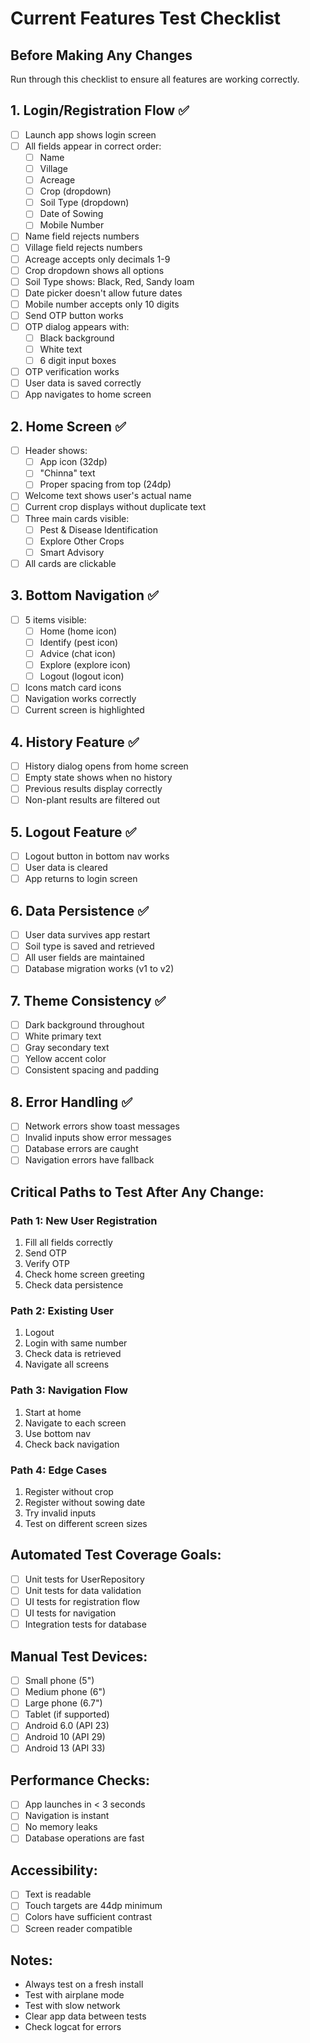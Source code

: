 # Current Features Test Checklist

## Before Making Any Changes
Run through this checklist to ensure all features are working correctly.

## 1. Login/Registration Flow ✅
- [ ] Launch app shows login screen
- [ ] All fields appear in correct order:
  - [ ] Name
  - [ ] Village  
  - [ ] Acreage
  - [ ] Crop (dropdown)
  - [ ] Soil Type (dropdown)
  - [ ] Date of Sowing
  - [ ] Mobile Number
- [ ] Name field rejects numbers
- [ ] Village field rejects numbers
- [ ] Acreage accepts only decimals 1-9
- [ ] Crop dropdown shows all options
- [ ] Soil Type shows: Black, Red, Sandy loam
- [ ] Date picker doesn't allow future dates
- [ ] Mobile number accepts only 10 digits
- [ ] Send OTP button works
- [ ] OTP dialog appears with:
  - [ ] Black background
  - [ ] White text
  - [ ] 6 digit input boxes
- [ ] OTP verification works
- [ ] User data is saved correctly
- [ ] App navigates to home screen

## 2. Home Screen ✅
- [ ] Header shows:
  - [ ] App icon (32dp)
  - [ ] "Chinna" text
  - [ ] Proper spacing from top (24dp)
- [ ] Welcome text shows user's actual name
- [ ] Current crop displays without duplicate text
- [ ] Three main cards visible:
  - [ ] Pest & Disease Identification
  - [ ] Explore Other Crops
  - [ ] Smart Advisory
- [ ] All cards are clickable

## 3. Bottom Navigation ✅
- [ ] 5 items visible:
  - [ ] Home (home icon)
  - [ ] Identify (pest icon)
  - [ ] Advice (chat icon)
  - [ ] Explore (explore icon)
  - [ ] Logout (logout icon)
- [ ] Icons match card icons
- [ ] Navigation works correctly
- [ ] Current screen is highlighted

## 4. History Feature ✅
- [ ] History dialog opens from home screen
- [ ] Empty state shows when no history
- [ ] Previous results display correctly
- [ ] Non-plant results are filtered out

## 5. Logout Feature ✅
- [ ] Logout button in bottom nav works
- [ ] User data is cleared
- [ ] App returns to login screen

## 6. Data Persistence ✅
- [ ] User data survives app restart
- [ ] Soil type is saved and retrieved
- [ ] All user fields are maintained
- [ ] Database migration works (v1 to v2)

## 7. Theme Consistency ✅
- [ ] Dark background throughout
- [ ] White primary text
- [ ] Gray secondary text
- [ ] Yellow accent color
- [ ] Consistent spacing and padding

## 8. Error Handling ✅
- [ ] Network errors show toast messages
- [ ] Invalid inputs show error messages
- [ ] Database errors are caught
- [ ] Navigation errors have fallback

## Critical Paths to Test After Any Change:

### Path 1: New User Registration
1. Fill all fields correctly
2. Send OTP
3. Verify OTP
4. Check home screen greeting
5. Check data persistence

### Path 2: Existing User
1. Logout
2. Login with same number
3. Check data is retrieved
4. Navigate all screens

### Path 3: Navigation Flow
1. Start at home
2. Navigate to each screen
3. Use bottom nav
4. Check back navigation

### Path 4: Edge Cases
1. Register without crop
2. Register without sowing date
3. Try invalid inputs
4. Test on different screen sizes

## Automated Test Coverage Goals:
- [ ] Unit tests for UserRepository
- [ ] Unit tests for data validation
- [ ] UI tests for registration flow
- [ ] UI tests for navigation
- [ ] Integration tests for database

## Manual Test Devices:
- [ ] Small phone (5")
- [ ] Medium phone (6")
- [ ] Large phone (6.7")
- [ ] Tablet (if supported)
- [ ] Android 6.0 (API 23)
- [ ] Android 10 (API 29)
- [ ] Android 13 (API 33)

## Performance Checks:
- [ ] App launches in < 3 seconds
- [ ] Navigation is instant
- [ ] No memory leaks
- [ ] Database operations are fast

## Accessibility:
- [ ] Text is readable
- [ ] Touch targets are 44dp minimum
- [ ] Colors have sufficient contrast
- [ ] Screen reader compatible

## Notes:
- Always test on a fresh install
- Test with airplane mode
- Test with slow network
- Clear app data between tests
- Check logcat for errors